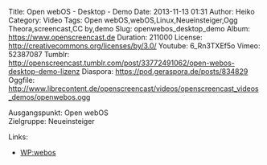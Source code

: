 Title: Open webOS - Desktop - Demo
Date: 2013-11-13 01:31
Author: Heiko
Category: Video
Tags: Open webOS,webOS,Linux,Neueinsteiger,Ogg Theora,screencast,CC by,demo
Slug: openwebos_desktop_demo
Album: https://www.openscreencast.de
Duration: 211000
License: http://creativecommons.org/licenses/by/3.0/
Youtube: 6_Rn3TXEf5o
Vimeo: 52387087
Tumblr: http://openscreencast.tumblr.com/post/33772491062/open-webos-desktop-demo-lizenz
Diaspora: https://pod.geraspora.de/posts/834829
Oggfile: http://www.librecontent.de/openscreencast/videos/openscreencast_videos_demos/openwebos.ogg

Ausgangspunkt: Open webOS  
Zielgruppe: Neueinsteiger  

Links:

  * [WP:webos](https://de.wikipedia.org/wiki/HP_webOS "Link zu WP:webos" )

